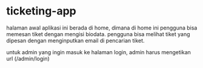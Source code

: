﻿# ticketing-app

halaman awal aplikasi ini berada di home, dimana di home ini pengguna bisa memesan tiket dengan mengisi biodata.
pengguna bisa melihat tiket yang dipesan dengan menginputkan email di pencarian tiket.

untuk admin yang ingin masuk ke halaman login, admin harus mengetikan url (/admin/login)

